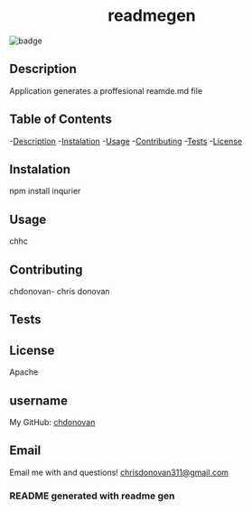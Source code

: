 
<h1 align="center"> readmegen</h1>

![badge](https://img.shields.io/badge/License-Apache-brightgreen.svg)<br />

## Description
Application generates a proffesional reamde.md file

## Table of Contents
-[Description](#description)
-[Instalation](#instalation)
-[Usage](#usage)
-[Contributing](#contributing)
-[Tests](#tests)
-[License](#license)

## Instalation
npm install inqurier

## Usage
chhc

## Contributing
chdonovan- chris donovan

## Tests

## License
Apache

## username
My GitHub: [chdonovan](https://github.com/chdonovan)<br />

## Email
Email me with and questions! chrisdonovan311@gmail.com

 ### README generated with readme gen
    
